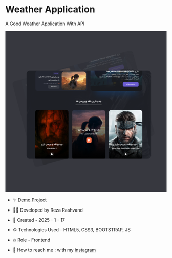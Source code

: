 # Weather Application

A Good Weather Application With API

![16](https://github.com/Reza-Developer01/GameLanding/blob/main/16.png)

- ✨ [Demo Project](https://reza-developer01.github.io/GameLanding/)

- 👨‍💻 Developed by Reza Rashvand

- 📅 Created - 2025 - 1 - 17

- ⚙️ Technologies Used - HTML5, CSS3, BOOTSTRAP, JS

- 🔥 Role - Frontend

- 🤝 How to reach me : with my [instagram](https://www.instagram.com/amirreza_rashvand_developer)
